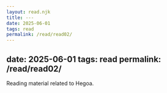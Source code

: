 ```yaml
---
layout: read.njk
title: ---
date: 2025-06-01
tags: read
permalink: /read/read02/
---
```


date: 2025-06-01
tags: read
permalink: /read/read02/
---

Reading material related to Hegoa.
